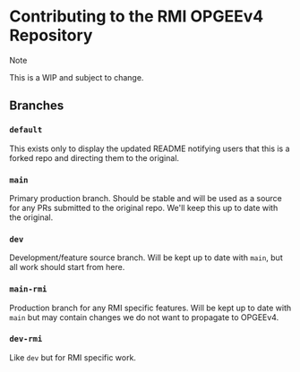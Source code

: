 # Contributing to the RMI OPGEEv4 Repository

> [!NOTE]
> This is a WIP and subject to change.

## Branches

### `default`
This exists only to display the updated README notifying users that this is a forked repo and directing them to the original.

### `main`
Primary production branch. Should be stable and will be used as a source for any PRs submitted to the original repo. We'll keep this up to date with the original.

### `dev`
Development/feature source branch. Will be kept up to date with `main`, but all work should start from here.

### `main-rmi`
Production branch for any RMI specific features. Will be kept up to date with `main` but may contain changes we do not want to propagate to OPGEEv4.

### `dev-rmi`
Like `dev` but for RMI specific work.
